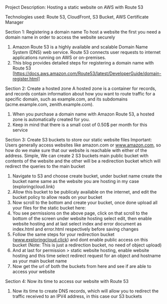 Project Description: Hosting a static website on AWS with Route 53

Technologies used: Route 53, CloudFront, S3 Bucket, AWS Certificate Manager

Section 1: Registering a domain name
To host a website the first you need a domain name in order to access the website securely

1. Amazon Route 53 is a highly available and scalable Domain Name System (DNS) web service. Route 53 connects user requests to internet applications running on AWS or on-premises.
2. This blog provides detailed steps for registering a domain name with Route 53 [https://docs.aws.amazon.com/Route53/latest/DeveloperGuide/domain-register.html]

Section 2: Create a hosted zone
A hosted zone is a container for records, and records contain information about how you want to route traffic for a specific domain, such as example.com, and its subdomains (acme.example.com, zenith.example.com).

1. When you purchase a domain name with Amazon Route 53, a hosted zone is automatically created for you.
2. Keep in mind that there is a small cost of 0.50$ per month for this service

Section 3: Create S3 buckets to store our static website files
Important: Users generally access websites like amazon.com or www.amazon.com, so how do we make sure that our website is reachable with either of the address.
Simple, We can create 2 S3 buckets main public bucket with contents of the website and the other will be a redirection bucket which will redirect the queries to the main bucket

1. Navigate to S3 and choose create bucket, under bucket name create the bucket name same as the website you are hosting in my case (exploringcloud.link)
![]()  
2. Allow this bucket to be publicaly available on the internet, and edit the bucket policy to allow reads on your bucket
3. Now scroll to the bottom and create your bucket, once done upload all your files for the static bucket here:
![]()
4. You see permissions on the above page, click on that scroll to the bottom of the screen under website hosting select edit, then enable website hosting and at last select index and error document as index.html and error.html respectively before saving changes
5. Follow the same steps for your redirection bucket (www.exploringcloud.click) and dont enable public access on this bucket (Note: This is just a redirection bucket, no need of object upload)
6. And at last for permission > static website hosting, enable website hosting and this time select redirect request for an object and hostname as your main bucket name
![]()
7. Now get the url of both the buckets from here and see if are able to access your website
![]()

Section 4: Now its time to access our website with Route 53
1. Now its time to create DNS records, which will allow you to redirect the traffic received to an IPV4 address, in this case our S3 buckets

   


